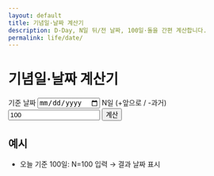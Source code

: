 ```yaml
---
layout: default
title: 기념일·날짜 계산기
description: D-Day, N일 뒤/전 날짜, 100일·돌을 간편 계산합니다.
permalink: life/date/
---
```


# 기념일·날짜 계산기
<form id="date-form" onsubmit="event.preventDefault(); runDate();" style="margin-bottom:12px;">
  <label>기준 날짜 <input type="date" id="base" required></label>
  <label>N일 (+앞으로 / -과거) <input type="number" id="days" value="100" required></label>
  <button type="submit" class="btn">계산</button>
</form>

<!-- 결과 박스: 전역 .result-box 사용 -->
<div id="date-out" class="result-box"></div>

<script>
// YYYY-MM-DD로 포맷 (로컬 기준)
function fmt(date){
  const y = date.getFullYear();
  const m = String(date.getMonth()+1).padStart(2,'0');
  const d = String(date.getDate()).padStart(2,'0');
  return `${y}-${m}-${d}`;
}

// 페이지 로드 시 기준 날짜를 오늘로
(function(){
  const base = document.getElementById('base');
  if(!base.value){
    const t = new Date();
    base.value = fmt(t);
  }
})();

function runDate(){
  const baseVal = document.getElementById('base').value;
  const n = parseInt(document.getElementById('days').value, 10);
  const out = document.getElementById('date-out');

  if(!baseVal || Number.isNaN(n)){
    out.classList.add('show');
    out.innerHTML = '⚠️ 기준 날짜와 N일을 정확히 입력해주세요.';
    return;
  }

  const d = new Date(baseVal);
  d.setDate(d.getDate() + n);

  out.classList.add('show');
  out.innerHTML = `📅 <strong>결과:</strong> ${fmt(d)} <br><small style="color:#64748b">(${n >= 0 ? '+'+n : n}일 기준)</small>`;
}
</script>

## 예시
- 오늘 기준 100일: N=100 입력 → 결과 날짜 표시

<br><br><br>
<div class="ad-box">
  <ins class="adsbygoogle"
       style="display:block"
       data-ad-client="ca-pub-3758454239921831"
       data-ad-slot="1398373115"
       data-ad-format="auto"
       data-full-width-responsive="true"></ins>
  <script>
       (adsbygoogle = window.adsbygoogle || []).push({});
  </script>
</div>

